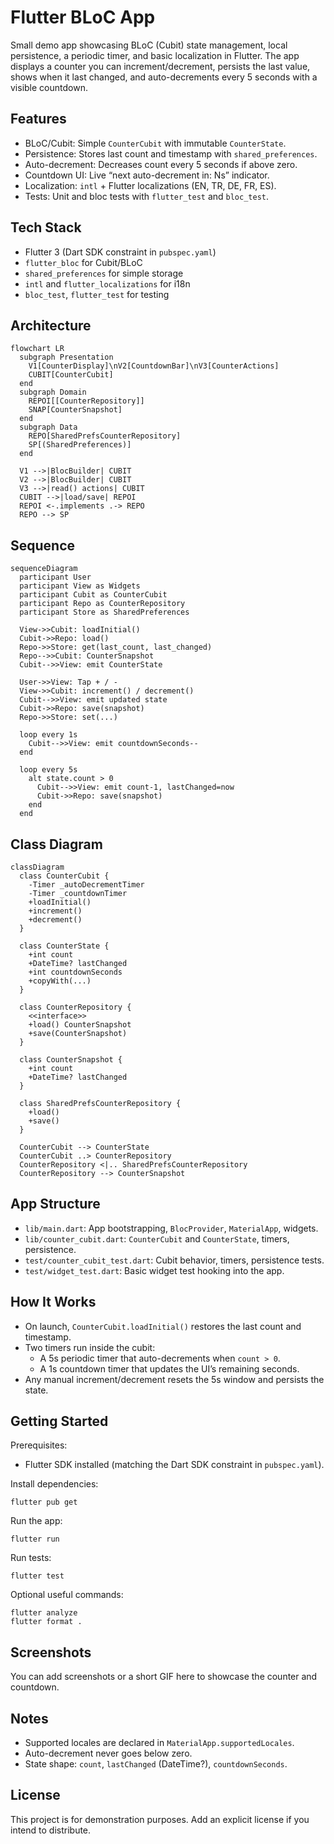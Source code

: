 # Flutter BLoC App

Small demo app showcasing BLoC (Cubit) state management, local persistence, a periodic timer, and basic localization in Flutter. The app displays a counter you can increment/decrement, persists the last value, shows when it last changed, and auto-decrements every 5 seconds with a visible countdown.

## Features

- BLoC/Cubit: Simple `CounterCubit` with immutable `CounterState`.
- Persistence: Stores last count and timestamp with `shared_preferences`.
- Auto-decrement: Decreases count every 5 seconds if above zero.
- Countdown UI: Live “next auto-decrement in: Ns” indicator.
- Localization: `intl` + Flutter localizations (EN, TR, DE, FR, ES).
- Tests: Unit and bloc tests with `flutter_test` and `bloc_test`.

## Tech Stack

- Flutter 3 (Dart SDK constraint in `pubspec.yaml`)
- `flutter_bloc` for Cubit/BLoC
- `shared_preferences` for simple storage
- `intl` and `flutter_localizations` for i18n
- `bloc_test`, `flutter_test` for testing

## Architecture

```mermaid
flowchart LR
  subgraph Presentation
    V1[CounterDisplay]\nV2[CountdownBar]\nV3[CounterActions]
    CUBIT[CounterCubit]
  end
  subgraph Domain
    REPOI[[CounterRepository]]
    SNAP[CounterSnapshot]
  end
  subgraph Data
    REPO[SharedPrefsCounterRepository]
    SP[(SharedPreferences)]
  end

  V1 -->|BlocBuilder| CUBIT
  V2 -->|BlocBuilder| CUBIT
  V3 -->|read() actions| CUBIT
  CUBIT -->|load/save| REPOI
  REPOI <-.implements .-> REPO
  REPO --> SP
```

## Sequence

```mermaid
sequenceDiagram
  participant User
  participant View as Widgets
  participant Cubit as CounterCubit
  participant Repo as CounterRepository
  participant Store as SharedPreferences

  View->>Cubit: loadInitial()
  Cubit->>Repo: load()
  Repo->>Store: get(last_count, last_changed)
  Repo-->>Cubit: CounterSnapshot
  Cubit-->>View: emit CounterState

  User->>View: Tap + / -
  View->>Cubit: increment() / decrement()
  Cubit-->>View: emit updated state
  Cubit->>Repo: save(snapshot)
  Repo->>Store: set(...)

  loop every 1s
    Cubit-->>View: emit countdownSeconds--
  end

  loop every 5s
    alt state.count > 0
      Cubit-->>View: emit count-1, lastChanged=now
      Cubit->>Repo: save(snapshot)
    end
  end
```

## Class Diagram

```mermaid
classDiagram
  class CounterCubit {
    -Timer _autoDecrementTimer
    -Timer _countdownTimer
    +loadInitial()
    +increment()
    +decrement()
  }

  class CounterState {
    +int count
    +DateTime? lastChanged
    +int countdownSeconds
    +copyWith(...)
  }

  class CounterRepository {
    <<interface>>
    +load() CounterSnapshot
    +save(CounterSnapshot)
  }

  class CounterSnapshot {
    +int count
    +DateTime? lastChanged
  }

  class SharedPrefsCounterRepository {
    +load()
    +save()
  }

  CounterCubit --> CounterState
  CounterCubit ..> CounterRepository
  CounterRepository <|.. SharedPrefsCounterRepository
  CounterRepository --> CounterSnapshot
```

## App Structure

- `lib/main.dart`: App bootstrapping, `BlocProvider`, `MaterialApp`, widgets.
- `lib/counter_cubit.dart`: `CounterCubit` and `CounterState`, timers, persistence.
- `test/counter_cubit_test.dart`: Cubit behavior, timers, persistence tests.
- `test/widget_test.dart`: Basic widget test hooking into the app.

## How It Works

- On launch, `CounterCubit.loadInitial()` restores the last count and timestamp.
- Two timers run inside the cubit:
  - A 5s periodic timer that auto-decrements when `count > 0`.
  - A 1s countdown timer that updates the UI’s remaining seconds.
- Any manual increment/decrement resets the 5s window and persists the state.

## Getting Started

Prerequisites:

- Flutter SDK installed (matching the Dart SDK constraint in `pubspec.yaml`).

Install dependencies:

```
flutter pub get
```

Run the app:

```
flutter run
```

Run tests:

```
flutter test
```

Optional useful commands:

```
flutter analyze
flutter format .
```

## Screenshots

You can add screenshots or a short GIF here to showcase the counter and countdown.

## Notes

- Supported locales are declared in `MaterialApp.supportedLocales`.
- Auto-decrement never goes below zero.
- State shape: `count`, `lastChanged` (DateTime?), `countdownSeconds`.

## License

This project is for demonstration purposes. Add an explicit license if you intend to distribute.
